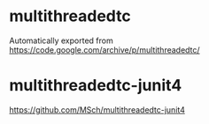 # multithreadedtc
Automatically exported from https://code.google.com/archive/p/multithreadedtc/

# multithreadedtc-junit4
https://github.com/MSch/multithreadedtc-junit4
